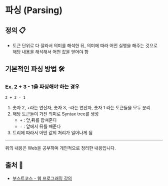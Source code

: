 # 파싱 (Parsing)
## 정의 📋
- 토큰 단위로 다 잘라서 의미를 해석한 뒤, 의미에 따라 어떤 실행을 해주는 것으로 해당 내용을 해석해서 어떤 값을 얻어야 함

## 기본적인 파싱 방법 🛠
### Ex. 2 + 3 - 1을 파싱해야 하는 경우
```
2 + 3 - 1
```
1. 숫자 2, +라는 연산자, 숫자 3, -라는 연산자, 숫자 1 라는 토큰들을 모두 분리
2. 해당 토큰들이 가진 의미로 Syntax tree를 생성
   - `+` : 앞,뒤를 합쳐준다
   - `-` : 앞에서 뒤를 빼준다
3. 트리에 따라서 어떤 값의 처리가 일어나게 됨

- - -
위의 내용은 Web을 공부하며 개인적으로 정리한 내용입니다.
## 출처 📝
- [부스트코스 - 웹 프로그래밍 강의](https://www.boostcourse.org/web316/lecture/16661?isDesc=false)